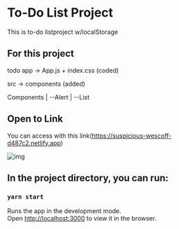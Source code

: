 # To-Do List Project

This is to-do listproject w/localStorage

## For this project

todo app -> App.js + index.css (coded)

src -> components (added)

Components
|
--Alert
|
--List
## Open to Link

You can access with this link(https://suspicious-wescoff-d487c2.netlify.app)

![img](/src/assets/app.png)

## In the project directory, you can run:

### `yarn start`

Runs the app in the development mode.\
Open [http://localhost:3000](http://localhost:3000) to view it in the browser.